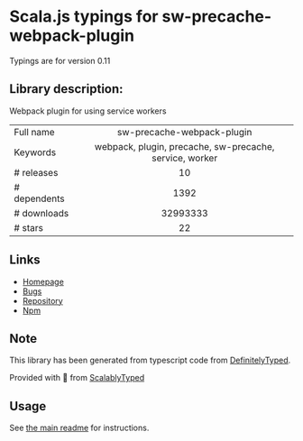 
# Scala.js typings for sw-precache-webpack-plugin

Typings are for version 0.11

## Library description:
Webpack plugin for using service workers

|                    |                 |
| ------------------ | :-------------: |
| Full name          | sw-precache-webpack-plugin |
| Keywords           | webpack, plugin, precache, sw-precache, service, worker |
| # releases         | 10 |
| # dependents       | 1392 |
| # downloads        | 32993333 |
| # stars            | 22 |

## Links
- [Homepage](https://github.com/goldhand/sw-precache-webpack-plugin#readme)
- [Bugs](https://github.com/goldhand/sw-precache-webpack-plugin/issues)
- [Repository](https://github.com/goldhand/sw-precache-webpack-plugin)
- [Npm](https://www.npmjs.com/package/sw-precache-webpack-plugin)
    


## Note
This library has been generated from typescript code from [DefinitelyTyped](https://definitelytyped.org).

Provided with :purple_heart: from [ScalablyTyped](https://github.com/oyvindberg/ScalablyTyped)

## Usage
See [the main readme](../../readme.md) for instructions.


